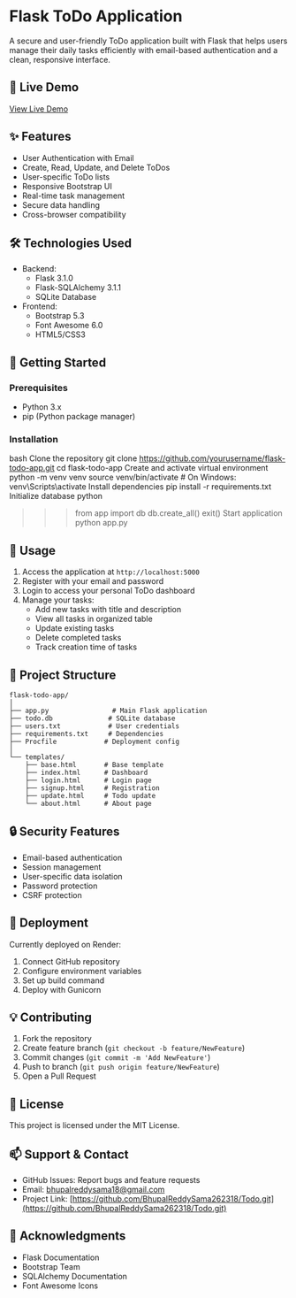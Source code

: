 # Flask ToDo Application

A secure and user-friendly ToDo application built with Flask that helps users manage their daily tasks efficiently with email-based authentication and a clean, responsive interface.

## 🚀 Live Demo
[View Live Demo](https://todo-lx12.onrender.com/login)

## ✨ Features
- User Authentication with Email
- Create, Read, Update, and Delete ToDos
- User-specific ToDo lists
- Responsive Bootstrap UI
- Real-time task management
- Secure data handling
- Cross-browser compatibility

## 🛠️ Technologies Used
- Backend:
  - Flask 3.1.0
  - Flask-SQLAlchemy 3.1.1
  - SQLite Database
- Frontend:
  - Bootstrap 5.3
  - Font Awesome 6.0
  - HTML5/CSS3

## 🚦 Getting Started
### Prerequisites
- Python 3.x
- pip (Python package manager)

### Installation
bash
Clone the repository
git clone https://github.com/yourusername/flask-todo-app.git
cd flask-todo-app
Create and activate virtual environment
python -m venv venv
source venv/bin/activate # On Windows: venv\Scripts\activate
Install dependencies
pip install -r requirements.txt
Initialize database
python
>>> from app import db
>>> db.create_all()
>>> exit()
Start application
python app.py

## 📖 Usage
1. Access the application at `http://localhost:5000`
2. Register with your email and password
3. Login to access your personal ToDo dashboard
4. Manage your tasks:
   - Add new tasks with title and description
   - View all tasks in organized table
   - Update existing tasks
   - Delete completed tasks
   - Track creation time of tasks

## 📁 Project Structure
```
flask-todo-app/
│
├── app.py                # Main Flask application
├── todo.db              # SQLite database
├── users.txt            # User credentials
├── requirements.txt     # Dependencies
├── Procfile            # Deployment config
│
└── templates/          
    ├── base.html       # Base template
    ├── index.html      # Dashboard
    ├── login.html      # Login page
    ├── signup.html     # Registration
    ├── update.html     # Todo update
    └── about.html      # About page
```

## 🔒 Security Features
- Email-based authentication
- Session management
- User-specific data isolation
- Password protection
- CSRF protection

## 🚀 Deployment
Currently deployed on Render:
1. Connect GitHub repository
2. Configure environment variables
3. Set up build command
4. Deploy with Gunicorn

## 💡 Contributing
1. Fork the repository
2. Create feature branch (`git checkout -b feature/NewFeature`)
3. Commit changes (`git commit -m 'Add NewFeature'`)
4. Push to branch (`git push origin feature/NewFeature`)
5. Open a Pull Request

## 📝 License
This project is licensed under the MIT License.

## 📫 Support & Contact
- GitHub Issues: Report bugs and feature requests
- Email: bhupalreddysama18@gmail.com
- Project Link: [https://github.com/BhupalReddySama262318/Todo.git](https://github.com/BhupalReddySama262318/Todo.git)

## 👏 Acknowledgments
- Flask Documentation
- Bootstrap Team
- SQLAlchemy Documentation
- Font Awesome Icons